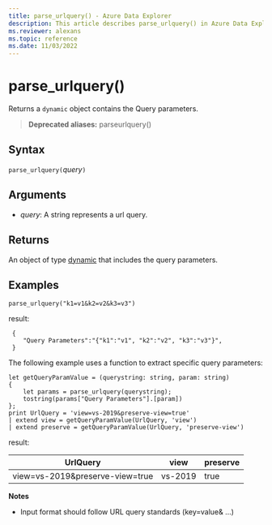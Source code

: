 ```yaml
---
title: parse_urlquery() - Azure Data Explorer
description: This article describes parse_urlquery() in Azure Data Explorer.
ms.reviewer: alexans
ms.topic: reference
ms.date: 11/03/2022
---
```

# parse_urlquery()

Returns a `dynamic` object contains the Query parameters.

> **Deprecated aliases:** parseurlquery()

## Syntax

`parse_urlquery(`*query*`)`

## Arguments

* *query*: A string represents a url query.

## Returns

An object of type [dynamic](./scalar-data-types/dynamic.md) that includes the query parameters.

## Examples

```kusto
parse_urlquery("k1=v1&k2=v2&k3=v3")
```

result:

```kusto
 {
 	"Query Parameters":"{"k1":"v1", "k2":"v2", "k3":"v3"}",
 }
```

The following example uses a function to extract specific query parameters:

```kusto
let getQueryParamValue = (querystring: string, param: string)
{
    let params = parse_urlquery(querystring);
    tostring(params["Query Parameters"].[param])
};
print UrlQuery = 'view=vs-2019&preserve-view=true'
| extend view = getQueryParamValue(UrlQuery, 'view')
| extend preserve = getQueryParamValue(UrlQuery, 'preserve-view')
```

result:

| UrlQuery | view | preserve |
|--|--|--|
|view=vs-2019&preserve-view=true|vs-2019|true|

**Notes**

* Input format should follow URL query standards (key=value& ...)
 
